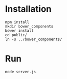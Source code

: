 # Installation

```
npm install
mkdir bower_components
bower install
cd public/
ln -s ../bower_components/
```

# Run

```
node server.js
```

